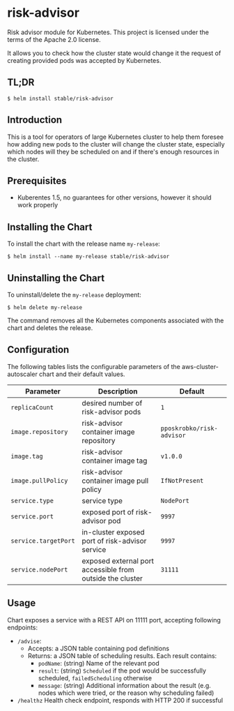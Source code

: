 # risk-advisor
Risk advisor module for Kubernetes. This project is licensed under the terms of the Apache 2.0 license.

It allows you to check how the cluster state would change it the request of creating provided pods was accepted by Kubernetes.

## TL;DR

```console
$ helm install stable/risk-advisor
```

## Introduction
This is a tool for operators of large Kubernetes cluster to help them foresee how adding new pods to the cluster will change the cluster state, especially which nodes will they be scheduled on and if there's enough resources in the cluster.

## Prerequisites
  - Kuberentes 1.5, no guarantees for other versions, however it should work properly

## Installing the Chart

To install the chart with the release name `my-release`:

```console
$ helm install --name my-release stable/risk-advisor
```

## Uninstalling the Chart

To uninstall/delete the `my-release` deployment:

```console
$ helm delete my-release
```

The command removes all the Kubernetes components associated with the chart and deletes the release.

## Configuration

The following tables lists the configurable parameters of the aws-cluster-autoscaler chart and their default values.

Parameter | Description | Default
--- | --- | ---
`replicaCount` | desired number of risk-advisor pods | `1`
`image.repository` | risk-advisor container image repository | `pposkrobko/risk-advisor`
`image.tag` | risk-advisor container image tag | `v1.0.0`
`image.pullPolicy` | risk-advisor container image pull policy | `IfNotPresent`
`service.type` | service type | `NodePort`
`service.port` | exposed port of risk-advisor pod | `9997`
`service.targetPort` | in-cluster exposed port of risk-advisor service | `9997`
`service.nodePort` | exposed external port accessible from outside the cluster | `31111`

## Usage

Chart exposes a service with a REST API on 11111 port, accepting following endpoints:
 * `/advise`:
     * Accepts: a JSON table containing pod definitions
     * Returns: a JSON table of scheduling results. Each result contains:
       	 * `podName`: (string) Name of the relevant pod
         * `result`: (string) `Scheduled` if the pod would be successfully scheduled, `failedScheduling` otherwise
         * `message`: (string) Additional information about the result (e.g. nodes which were tried, or the reason why scheduling failed)
 * `/healthz`  Health check endpoint, responds with HTTP 200 if successful



